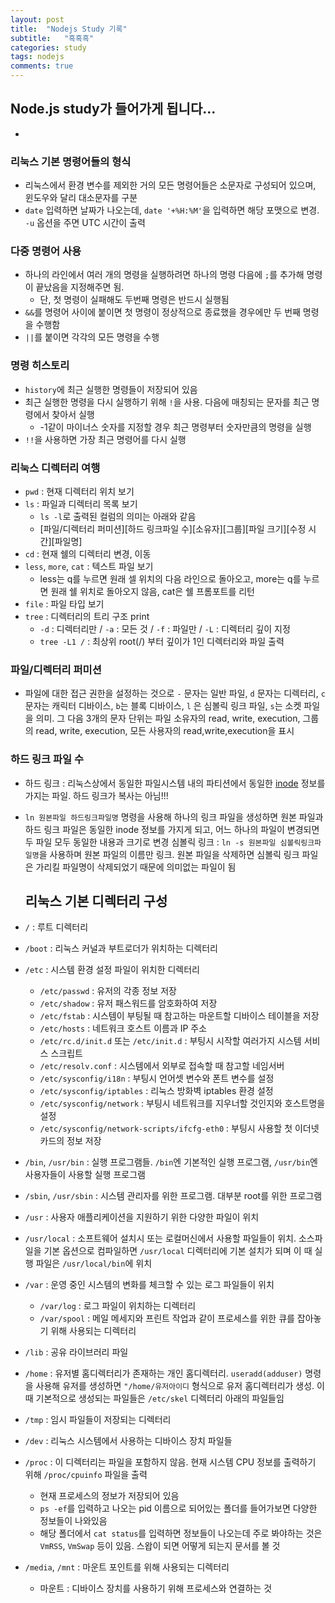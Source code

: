 ```yaml
---
layout: post 
title:  "Nodejs Study 기록"
subtitle:   "흑흑흑"
categories: study
tags: nodejs
comments: true
---
```


## Node.js study가 들어가게 됩니다...
- 

### 리눅스 기본 명령어들의 형식
- 리눅스에서 환경 변수를 제외한 거의 모든 명령어들은 소문자로 구성되어 있으며, 윈도우와 달리 대소문자를 구분
- ```date``` 입력하면 날짜가 나오는데, ```date '+%H:%M'```을 입력하면 해당 포맷으로 변경. ```-u``` 옵션을 주면 UTC 시간이 출력

### 다중 명령어 사용
- 하나의 라인에서 여러 개의 명령을 실행하려면 하나의 명령 다음에 ```;```를 추가해 명령이 끝났음을 지정해주면 됨. 
	- 단, 첫 명령이 실패해도 두번째 명령은 반드시 실행됨
- ```&&```를 명령어 사이에 붙이면 첫 명령이 정상적으로 종료했을 경우에만 두 번째 명령을 수행함
- ```||```를 붙이면 각각의 모든 명령을 수행

### 명령 히스토리
- ```history```에 최근 실행한 명령들이 저장되어 있음
- 최근 실행한 명령을 다시 실행하기 위해 ```!```을 사용. 다음에 매칭되는 문자를 최근 명령에서 찾아서 실행
	- -1같이 마이너스 숫자를 지정할 경우 최근 명령부터 숫자만큼의 명령을 실행
- ```!!```을 사용하면 가장 최근 명령어를 다시 실행

### 리눅스 디렉터리 여행
- ```pwd``` : 현재 디렉터리 위치 보기
- ```ls``` : 파일과 디렉터리 목록 보기
	- ```ls -l```로 출력된 컬럼의 의미는 아래와 같음
	- [파일/디렉터리 퍼미션][하드 링크파일 수][소유자][그룹][파일 크기][수정 시간][파일명] 
- ```cd``` : 현재 쉘의 디렉터리 변경, 이동
- ```less```, ```more```, ```cat``` : 텍스트 파일 보기
	- less는 q를 누르면 원래 셀 위치의 다음 라인으로 돌아오고, more는 q를 누르면 원래 쉘 위치로 돌아오지 않음, cat은 쉘 프롬포트를 리턴
- ```file``` : 파일 타입 보기
- ```tree``` : 디렉터리의 트리 구조 print
	- ```-d``` : 디렉터리만 / ```-a``` : 모든 것 / ```-f``` : 파일만 / ```-L``` : 디렉터리 깊이 지정
	- ```tree -L1 /``` : 최상위 root(/) 부터 깊이가 1인 디렉터리와 파일 출력
	
### 파일/디렉터리 퍼미션
- 파일에 대한 접근 권한을 설정하는 것으로 ```-``` 문자는 일반 파일, ```d``` 문자는 디렉터리, ```c``` 문자는 캐릭터 디바이스, ```b```는 블록 디바이스, ```l``` 은 심볼릭 링크 파일, ```s```는 소켓 파일을 의미. 그 다음 3개의 문자 단위는 파일 소유자의 read, write, execution, 그룹의 read, write, execution, 모든 사용자의 read,write,execution을 표시

### 하드 링크 파일 수
- 하드 링크 : 리눅스상에서 동일한 파일시스템 내의 파티션에서 동일한 [inode](http://egaoneko.github.io/os/2015/05/24/linux-starter-guide-4.html#아이노드-inode) 정보를 가지는 파일. 하드 링크가 복사는 아님!!!
- ```ln 원본파일 하드링크파일명``` 명령을 사용해 하나의 링크 파일을 생성하면 원본 파일과 하드 링크 파일은 동일한 inode 정보를 가지게 되고, 어느 하나의 파일이 변경되면 두 파일 모두 동일한 내용과 크기로 변경
	 심볼릭 링크 : ```ln -s 원본파일 심볼릭링크파일명```을 사용하며 원본 파일의 이름만 링크. 원본 파일을 삭제하면 심볼릭 링크 파일은 가리킬 파일명이 삭제되었기 때문에 의미없는 파일이 됨	
	
	## 리눅스 기본 디렉터리 구성	
- ```/``` : 루트 디렉터리
- ```/boot``` : 리눅스 커널과 부트로더가 위치하는 디렉터리
- ```/etc``` : 시스템 환경 설정 파일이 위치한 디렉터리
	- ```/etc/passwd``` : 유저의 각종 정보 저장
	- ```/etc/shadow``` : 유저 패스워드를 암호화하여 저장
	- ```/etc/fstab``` : 시스템이 부팅될 때 참고하는 마운트할 디바이스 테이블을 저장
	- ```/etc/hosts``` : 네트워크 호스트 이름과 IP 주소
	- ```/etc/rc.d/init.d``` 또는 ```/etc/init.d``` : 부팅시 시작할 여러가지 시스템 서비스 스크립트
	- ```/etc/resolv.conf``` : 시스템에서 외부로 접속할 때 참고할 네임서버
	- ```/etc/sysconfig/i18n``` : 부팅시 언어셋 변수와 폰트 변수를 설정
	- ```/etc/sysconfig/iptables``` : 리눅스 방화벽 iptables 환경 설정
	- ```/etc/sysconfig/network``` : 부팅시 네트워크를 지우너할 것인지와 호스트명을 설정
	- ```/etc/sysconfig/network-scripts/ifcfg-eth0``` : 부팅시 사용할 첫 이더넷 카드의 정보 저장
- ```/bin```, ```/usr/bin``` : 실행 프로그램들. ```/bin```엔 기본적인 실행 프로그램, ```/usr/bin```엔 사용자들이 사용할 실행 프로그램
- ```/sbin```, ```/usr/sbin``` : 시스템 관리자를 위한 프로그램. 대부분 root를 위한 프로그램
- ```/usr``` :  사용자 애플리케이션을 지원하기 위한 다양한 파일이 위치
- ```/usr/local``` : 소프트웨어 설치시 또는 로컬머신에서 사용할 파일들이 위치. 소스파일을 기본 옵션으로 컴파일하면 ```/usr/local``` 디렉터리에 기본 설치가 되며 이 때 실행 파일은 ```/usr/local/bin```에 위치
- ```/var``` : 운영 중인 시스템의 변화를 체크할 수 있는 로그 파일들이 위치
	- ```/var/log``` : 로그 파일이 위치하는 디렉터리
	- ```/var/spool``` : 메일 메세지와 프린트 작업과 같이 프로세스를 위한 큐를 잡아놓기 위해 사용되는 디렉터리
- ```/lib``` : 공유 라이브러리 파일
- ```/home``` : 유저별 홈디렉터리가 존재하는 개인 홈디렉터리. ```useradd(adduser)``` 명령을 사용해 유저를 생성하면 ```"/home/유저아이디``` 형식으로 유저 홈디렉터리가 생성. 이때 기본적으로 생성되는 파일들은 ```/etc/skel``` 디렉터리 아래의 파일들임
- ```/tmp``` : 임시 파일들이 저장되는 디렉터리
- ```/dev``` : 리눅스 시스템에서 사용하는 디바이스 장치 파일들
- ```/proc``` : 이 디렉터리는 파일을 포함하지 않음. 현재 시스템 CPU 정보를 출력하기 위해 ```/proc/cpuinfo``` 파일을 출력
	- 현재 프로세스의 정보가 저장되어 있음
	- ```ps -ef```를 입력하고 나오는 pid 이름으로 되어있는 폴더를 들어가보면 다양한 정보들이 나와있음
	- 해당 폴더에서 ```cat status```를 입력하면 정보들이 나오는데 주로 봐야하는 것은 ```VmRSS```, ```VmSwap``` 등이 있음. 스왑이 되면 어떻게 되는지 문서를 볼 것 
- ```/media```, ```/mnt``` : 마운트 포인트를 위해 사용되는 디렉터리
	- 마운트 : 디바이스 장치를 사용하기 위해 프로세스와 연결하는 것
	

